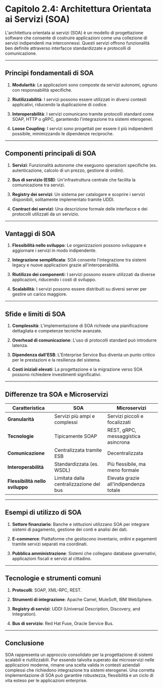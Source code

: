 # Capitolo 2.4: Architettura Orientata ai Servizi (SOA)

L'architettura orientata ai servizi (SOA) è un modello di progettazione software che consente di costruire applicazioni come una collezione di servizi indipendenti ma interconnessi. Questi servizi offrono funzionalità ben definite attraverso interfacce standardizzate e protocolli di comunicazione.

---

## Principi fondamentali di SOA

1. **Modularità**: Le applicazioni sono composte da servizi autonomi, ognuno con responsabilità specifiche.

2. **Riutilizzabilità**: I servizi possono essere utilizzati in diversi contesti applicativi, riducendo la duplicazione di codice.

3. **Interoperabilità**: I servizi comunicano tramite protocolli standard come SOAP, HTTP o gRPC, garantendo l'integrazione tra sistemi eterogenei.

4. **Loose Coupling**: I servizi sono progettati per essere il più indipendenti possibile, minimizzando le dipendenze reciproche.

---

## Componenti principali di SOA

1. **Servizi**: Funzionalità autonome che eseguono operazioni specifiche (es. autenticazione, calcolo di un prezzo, gestione di ordini).

2. **Bus di servizio (ESB)**: Un'infrastruttura centrale che facilita la comunicazione tra servizi.

3. **Registry dei servizi**: Un sistema per catalogare e scoprire i servizi disponibili, solitamente implementato tramite UDDI.

4. **Contract dei servizi**: Una descrizione formale delle interfacce e dei protocolli utilizzati da un servizio.

---

## Vantaggi di SOA

1. **Flessibilità nello sviluppo**: Le organizzazioni possono sviluppare e aggiornare i servizi in modo indipendente.

2. **Integrazione semplificata**: SOA consente l'integrazione tra sistemi legacy e nuove applicazioni grazie all'interoperabilità.

3. **Riutilizzo dei componenti**: I servizi possono essere utilizzati da diverse applicazioni, riducendo i costi di sviluppo.

4. **Scalabilità**: I servizi possono essere distribuiti su diversi server per gestire un carico maggiore.

---

## Sfide e limiti di SOA

1. **Complessità**: L'implementazione di SOA richiede una pianificazione dettagliata e competenze tecniche avanzate.

2. **Overhead di comunicazione**: L'uso di protocolli standard può introdurre latenza.

3. **Dipendenza dall'ESB**: L'Enterprise Service Bus diventa un punto critico per le prestazioni e la resilienza del sistema.

4. **Costi iniziali elevati**: La progettazione e la migrazione verso SOA possono richiedere investimenti significativi.

---

## Differenze tra SOA e Microservizi

| **Caratteristica**              | **SOA**                                 | **Microservizi**                       |
| ------------------------------- | --------------------------------------- | -------------------------------------- |
| **Granularità**                 | Servizi più ampi e complessi            | Servizi piccoli e focalizzati          |
| **Tecnologie**                  | Tipicamente SOAP                        | REST, gRPC, messaggistica asincrona    |
| **Comunicazione**               | Centralizzata tramite ESB               | Decentralizzata                        |
| **Interoperabilità**            | Standardizzata (es. WSDL)               | Più flessibile, ma meno formale        |
| **Flessibilità nello sviluppo** | Limitata dalla centralizzazione del bus | Elevata grazie all'indipendenza totale |

---

## Esempi di utilizzo di SOA

1. **Settore finanziario**: Banche e istituzioni utilizzano SOA per integrare sistemi di pagamento, gestione dei conti e analisi dei dati.

2. **E-commerce**: Piattaforme che gestiscono inventario, ordini e pagamenti tramite servizi separati ma coordinati.

3. **Pubblica amministrazione**: Sistemi che collegano database governativi, applicazioni fiscali e servizi al cittadino.

---

## Tecnologie e strumenti comuni

1. **Protocolli**: SOAP, XML-RPC, REST.

2. **Strumenti di integrazione**: Apache Camel, MuleSoft, IBM WebSphere.

3. **Registry di servizi**: UDDI (Universal Description, Discovery, and Integration).

4. **Bus di servizio**: Red Hat Fuse, Oracle Service Bus.

---

## Conclusione

SOA rappresenta un approccio consolidato per la progettazione di sistemi scalabili e riutilizzabili. Pur essendo talvolta superato dai microservizi nelle applicazioni moderne, rimane una scelta valida in contesti aziendali complessi che richiedono integrazione tra sistemi eterogenei. Una corretta implementazione di SOA può garantire robustezza, flessibilità e un ciclo di vita esteso per le applicazioni enterprise.

